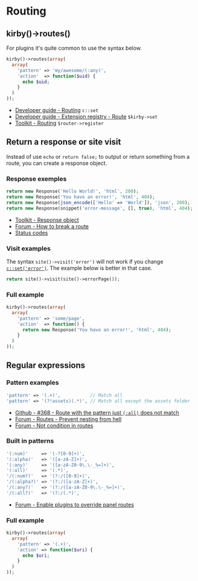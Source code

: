 # Routing

## kirby()->routes()

For plugins it's quite common to use the syntax below.

```php
kirby()->routes(array(
  array(
    'pattern' => 'my/awesome/(:any)',
    'action'  => function($uid) {
      echo $uid;
    }
  )
));
```

- [Developer guide - Routing](https://getkirby.com/docs/developer-guide/advanced/routing) `c::set`
- [Developer guide - Extension registry - Route](https://getkirby.com/docs/developer-guide/plugins/registry) `$kirby->set`
- [Toolkit - Routing](https://getkirby.com/docs/developer-guide/toolkit/routing) `$router->register`

## Return a response or site visit

Instead of use `echo` or `return false;` to output or return something from a route, you can create a response object.

### Response exemples

```php
return new Response('Hello World!', 'html', 200);
return new Response('You have an error!', 'html', 404);
return new Response(json_encode(['Hello' => 'World']), 'json', 200);
return new Response(snippet('error-message', [], true), 'html', 404);
```

- [Toolkit - Response object](https://getkirby.com/docs/toolkit/api#response)
- [Forum - How to break a route](https://forum.getkirby.com/t/how-do-you-prefer-to-break-a-route/6518/1)
- [Status codes](https://httpstatuses.com/)

### Visit examples

The syntax `site()->visit('error')` will not work if you change [`c::set('error')`](https://getkirby.com/docs/cheatsheet/options/error). The example below is better in that case.

```php
return site()->visit(site()->errorPage());
```

### Full example

```php
kirby()->routes(array(
  array(
    'pattern' => 'some/page',
    'action'  => function() {
      return new Response('You have an error!', 'html', 404);
    }
  )
));
```

## Regular expressions

### Pattern examples

```php
'pattern' => '(.+)',           // Match all
'pattern' => '(?!assets)(.*)', // Match all except the assets folder
```

- [Github - #368 - Route with the pattern just `(:all)` does not match](https://github.com/getkirby/kirby/issues/368)
- [Forum - Routes - Prevent nesting from hell](https://forum.getkirby.com/t/routes-prevent-nesting-from-hell/3304)
- [Forum - Not condition in routes](https://forum.getkirby.com/t/not-condition-in-regex-in-routes/6335)

### Built in patterns

```php
'(:num)'     => '(-?[0-9]+)',
'(:alpha)'   => '([a-zA-Z]+)',
'(:any)'     => '([a-zA-Z0-9\.\-_%=]+)',
'(:all)'     => '(.*)',
'/(:num?)'   => '(?:/([0-9]+)',
'/(:alpha?)' => '(?:/([a-zA-Z]+)',
'/(:any?)'   => '(?:/([a-zA-Z0-9\.\-_%=]+)',
'/(:all?)'   => '(?:/(.*)',
```

 - [Forum - Enable plugins to override panel routes](https://forum.getkirby.com/t/enable-plugins-to-override-panel-routes/8820/4)

### Full example

```php
kirby()->routes(array(
  array(
    'pattern' => '(.+)',
    'action' => function($uri) {
      echo $uri;
    }
  )
));
```

